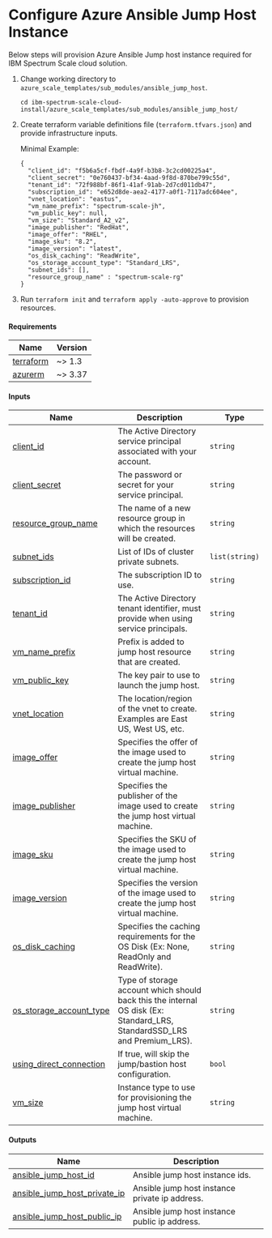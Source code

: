 # Configure Azure Ansible Jump Host Instance

Below steps will provision Azure Ansible Jump host instance required for IBM Spectrum Scale cloud solution.

1. Change working directory to `azure_scale_templates/sub_modules/ansible_jump_host`.

    ```cli
    cd ibm-spectrum-scale-cloud-install/azure_scale_templates/sub_modules/ansible_jump_host/
    ```

2. Create terraform variable definitions file (`terraform.tfvars.json`) and provide infrastructure inputs.

    Minimal Example:

    ```jsonc
    {
      "client_id": "f5b6a5cf-fbdf-4a9f-b3b8-3c2cd00225a4",
      "client_secret": "0e760437-bf34-4aad-9f8d-870be799c55d",
      "tenant_id": "72f988bf-86f1-41af-91ab-2d7cd011db47",
      "subscription_id": "e652d8de-aea2-4177-a0f1-7117adc604ee",
      "vnet_location": "eastus",
      "vm_name_prefix": "spectrum-scale-jh",
      "vm_public_key": null,
      "vm_size": "Standard_A2_v2",
      "image_publisher": "RedHat",
      "image_offer": "RHEL",
      "image_sku": "8.2",
      "image_version": "latest",
      "os_disk_caching": "ReadWrite",
      "os_storage_account_type": "Standard_LRS",
      "subnet_ids": [],
      "resource_group_name" : "spectrum-scale-rg"
    }
    ```

3. Run `terraform init` and `terraform apply -auto-approve` to provision resources.

<!-- BEGIN_TF_DOCS -->
#### Requirements

| Name | Version |
|------|---------|
| <a name="requirement_terraform"></a> [terraform](#requirement_terraform) | ~> 1.3 |
| <a name="requirement_azurerm"></a> [azurerm](#requirement_azurerm) | ~> 3.37 |

#### Inputs

| Name | Description | Type |
|------|-------------|------|
| <a name="input_client_id"></a> [client_id](#input_client_id) | The Active Directory service principal associated with your account. | `string` |
| <a name="input_client_secret"></a> [client_secret](#input_client_secret) | The password or secret for your service principal. | `string` |
| <a name="input_resource_group_name"></a> [resource_group_name](#input_resource_group_name) | The name of a new resource group in which the resources will be created. | `string` |
| <a name="input_subnet_ids"></a> [subnet_ids](#input_subnet_ids) | List of IDs of cluster private subnets. | `list(string)` |
| <a name="input_subscription_id"></a> [subscription_id](#input_subscription_id) | The subscription ID to use. | `string` |
| <a name="input_tenant_id"></a> [tenant_id](#input_tenant_id) | The Active Directory tenant identifier, must provide when using service principals. | `string` |
| <a name="input_vm_name_prefix"></a> [vm_name_prefix](#input_vm_name_prefix) | Prefix is added to jump host resource that are created. | `string` |
| <a name="input_vm_public_key"></a> [vm_public_key](#input_vm_public_key) | The key pair to use to launch the jump host. | `string` |
| <a name="input_vnet_location"></a> [vnet_location](#input_vnet_location) | The location/region of the vnet to create. Examples are East US, West US, etc. | `string` |
| <a name="input_image_offer"></a> [image_offer](#input_image_offer) | Specifies the offer of the image used to create the jump host virtual machine. | `string` |
| <a name="input_image_publisher"></a> [image_publisher](#input_image_publisher) | Specifies the publisher of the image used to create the jump host virtual machine. | `string` |
| <a name="input_image_sku"></a> [image_sku](#input_image_sku) | Specifies the SKU of the image used to create the jump host virtual machine. | `string` |
| <a name="input_image_version"></a> [image_version](#input_image_version) | Specifies the version of the image used to create the jump host virtual machine. | `string` |
| <a name="input_os_disk_caching"></a> [os_disk_caching](#input_os_disk_caching) | Specifies the caching requirements for the OS Disk (Ex: None, ReadOnly and ReadWrite). | `string` |
| <a name="input_os_storage_account_type"></a> [os_storage_account_type](#input_os_storage_account_type) | Type of storage account which should back this the internal OS disk (Ex: Standard_LRS, StandardSSD_LRS and Premium_LRS). | `string` |
| <a name="input_using_direct_connection"></a> [using_direct_connection](#input_using_direct_connection) | If true, will skip the jump/bastion host configuration. | `bool` |
| <a name="input_vm_size"></a> [vm_size](#input_vm_size) | Instance type to use for provisioning the jump host virtual machine. | `string` |

#### Outputs

| Name | Description |
|------|-------------|
| <a name="output_ansible_jump_host_id"></a> [ansible_jump_host_id](#output_ansible_jump_host_id) | Ansible jump host instance ids. |
| <a name="output_ansible_jump_host_private_ip"></a> [ansible_jump_host_private_ip](#output_ansible_jump_host_private_ip) | Ansible jump host instance private ip address. |
| <a name="output_ansible_jump_host_public_ip"></a> [ansible_jump_host_public_ip](#output_ansible_jump_host_public_ip) | Ansible jump host instance public ip address. |
<!-- END_TF_DOCS -->
